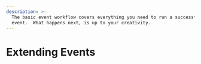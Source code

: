 ```yaml
---
description: >-
  The basic event workflow covers everything you need to run a successful
  event.  What happens next, is up to your creativity.
---
```


# Extending Events

